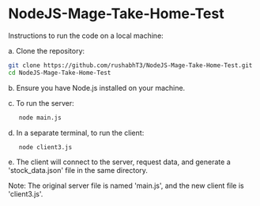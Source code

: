 # NodeJS-Mage-Take-Home-Test

Instructions to run the code on a local machine:

   a. Clone the repository:
   ```bash
   git clone https://github.com/rushabhT3/NodeJS-Mage-Take-Home-Test.git
   cd NodeJS-Mage-Take-Home-Test
   ```

   b. Ensure you have Node.js installed on your machine.

   c. To run the server:
```bash
   node main.js
```

   d. In a separate terminal, to run the client:
```bash
   node client3.js
```

   e. The client will connect to the server, request data, and generate a 'stock_data.json' file in the same directory.

Note: The original server file is named 'main.js', and the new client file is 'client3.js'.
